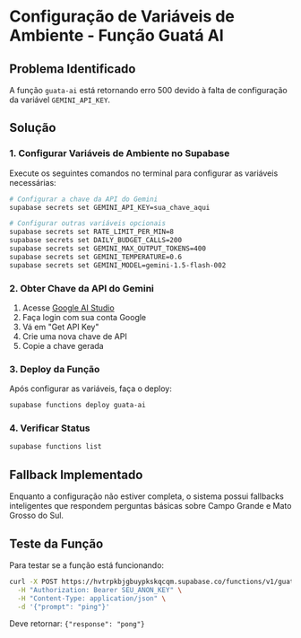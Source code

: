 # Configuração de Variáveis de Ambiente - Função Guatá AI

## Problema Identificado
A função `guata-ai` está retornando erro 500 devido à falta de configuração da variável `GEMINI_API_KEY`.

## Solução

### 1. Configurar Variáveis de Ambiente no Supabase

Execute os seguintes comandos no terminal para configurar as variáveis necessárias:

```bash
# Configurar a chave da API do Gemini
supabase secrets set GEMINI_API_KEY=sua_chave_aqui

# Configurar outras variáveis opcionais
supabase secrets set RATE_LIMIT_PER_MIN=8
supabase secrets set DAILY_BUDGET_CALLS=200
supabase secrets set GEMINI_MAX_OUTPUT_TOKENS=400
supabase secrets set GEMINI_TEMPERATURE=0.6
supabase secrets set GEMINI_MODEL=gemini-1.5-flash-002
```

### 2. Obter Chave da API do Gemini

1. Acesse [Google AI Studio](https://aistudio.google.com/)
2. Faça login com sua conta Google
3. Vá em "Get API Key" 
4. Crie uma nova chave de API
5. Copie a chave gerada

### 3. Deploy da Função

Após configurar as variáveis, faça o deploy:

```bash
supabase functions deploy guata-ai
```

### 4. Verificar Status

```bash
supabase functions list
```

## Fallback Implementado

Enquanto a configuração não estiver completa, o sistema possui fallbacks inteligentes que respondem perguntas básicas sobre Campo Grande e Mato Grosso do Sul.

## Teste da Função

Para testar se a função está funcionando:

```bash
curl -X POST https://hvtrpkbjgbuypkskqcqm.supabase.co/functions/v1/guata-ai \
  -H "Authorization: Bearer SEU_ANON_KEY" \
  -H "Content-Type: application/json" \
  -d '{"prompt": "ping"}'
```

Deve retornar: `{"response": "pong"}`












